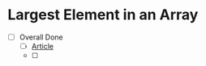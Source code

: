# Largest Element  in an Array


- [ ] Overall Done
  - [ ] [Article](https://takeuforward.org/data-structure/find-the-largest-element-in-an-array/)
  - [ ] 
